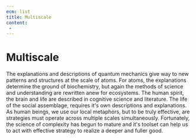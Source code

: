 ```yaml
---
ecm: list
title: Multiscale
content:
 - 
---
```


# Multiscale

The explanations and descriptions of quantum mechanics give way to new patterns and structures at the scale of atoms. For atoms, the explanations determine the ground of biochemistry, but again the methods of science and understanding are rewritten anew for ecosystems. The human spirit, the brain and life are described in cognitive science and literature. The life of the social assemblage, requires it's own descriptions and explanations. As human beings, we use our local metaphors, but to be truly effective, are strategies must operate across multiple scales simultaneously. Fortunately, the science of complexity has begun to mature and it's toolset can help us to act with effective strategy to realize a deeper and fuller good.